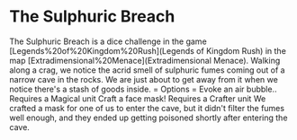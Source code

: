 # The Sulphuric Breach

The Sulphuric Breach is a dice challenge in the game [Legends%20of%20Kingdom%20Rush](Legends of Kingdom Rush) in the map [Extradimensional%20Menace](Extradimensional Menace).
Walking along a crag, we notice the acrid smell of sulphuric fumes coming out of a narrow cave in the rocks.
We are just about to get away from it when we notice there's a stash of goods inside.
= Options =
Evoke an air bubble..
Requires a Magical unit
Craft a face mask!
Requires a Crafter unit
We crafted a mask for one of us to enter the cave, but it didn't filter the fumes well enough, and they ended up getting poisoned shortly after entering the cave.
